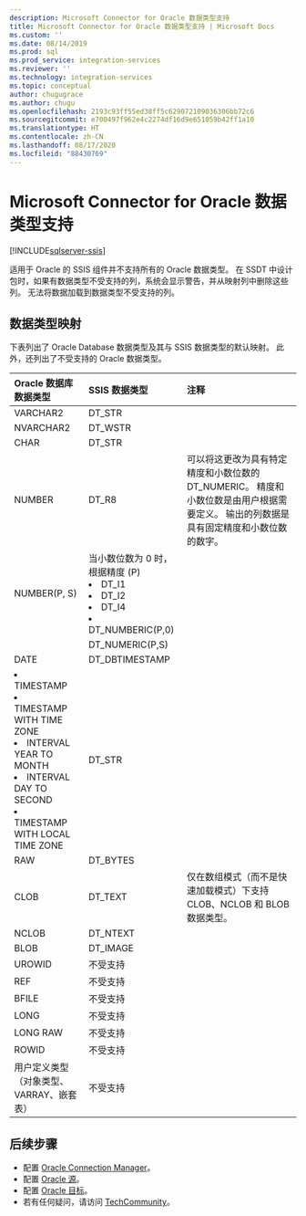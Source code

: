 ```yaml
---
description: Microsoft Connector for Oracle 数据类型支持
title: Microsoft Connector for Oracle 数据类型支持 | Microsoft Docs
ms.custom: ''
ms.date: 08/14/2019
ms.prod: sql
ms.prod_service: integration-services
ms.reviewer: ''
ms.technology: integration-services
ms.topic: conceptual
author: chugugrace
ms.author: chugu
ms.openlocfilehash: 2193c93ff55ed38ff5c629072109036306bb72c6
ms.sourcegitcommit: e700497f962e4c2274df16d9e651059b42ff1a10
ms.translationtype: HT
ms.contentlocale: zh-CN
ms.lasthandoff: 08/17/2020
ms.locfileid: "88430769"
---
```

# <a name="microsoft-connector-for-oracle-data-type-support"></a>Microsoft Connector for Oracle 数据类型支持

[!INCLUDE[sqlserver-ssis](../../includes/applies-to-version/sqlserver-ssis.md)]

适用于 Oracle 的 SSIS 组件并不支持所有的 Oracle 数据类型。 在 SSDT 中设计包时，如果有数据类型不受支持的列，系统会显示警告，并从映射列中删除这些列。 无法将数据加载到数据类型不受支持的列。

## <a name="data-type-mapping"></a>数据类型映射

下表列出了 Oracle Database 数据类型及其与 SSIS 数据类型的默认映射。 此外，还列出了不受支持的 Oracle 数据类型。

|Oracle 数据库数据类型|SSIS 数据类型|注释|
|:-|:-|:-|
|VARCHAR2|DT_STR||
|NVARCHAR2|DT_WSTR||
|CHAR|DT_STR||
|NUMBER|DT_R8|可以将这更改为具有特定精度和小数位数的 DT_NUMERIC。 精度和小数位数是由用户根据需要定义。 输出的列数据是具有固定精度和小数位数的数字。|
|NUMBER(P, S)| 当小数位数为 0 时，根据精度 (P) <li> DT_I1 <Li> DT_I2 <Li> DT_I4 <Li> DT_NUMBERIC(P,0)||
||DT_NUMERIC(P,S)||
|DATE|DT_DBTIMESTAMP||
|<li>TIMESTAMP <li>TIMESTAMP WITH TIME ZONE <li>INTERVAL YEAR TO MONTH <li>INTERVAL DAY TO SECOND <li>TIMESTAMP WITH LOCAL TIME ZONE|DT_STR||
|RAW|DT_BYTES||
|CLOB|DT_TEXT|仅在数组模式（而不是快速加载模式）下支持 CLOB、NCLOB 和 BLOB 数据类型。|
|NCLOB|DT_NTEXT||
|BLOB|DT_IMAGE||
|UROWID|不受支持||
|REF|不受支持||
|BFILE|不受支持||
|LONG|不受支持||
|LONG RAW|不受支持||
|ROWID|不受支持||
|用户定义类型（对象类型、VARRAY、嵌套表）|不受支持||

## <a name="next-steps"></a>后续步骤

- 配置 [Oracle Connection Manager](oracle-connection-manager.md)。
- 配置 [Oracle 源](oracle-source.md)。
- 配置 [Oracle 目标](oracle-destination.md)。
- 若有任何疑问，请访问 [TechCommunity](https://aka.ms/AA5u35j)。
